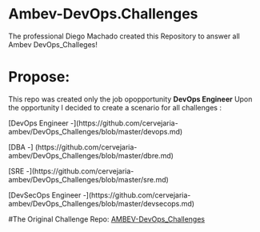 # Ambev-DevOps.Challenges
The professional Diego Machado created this Repository to answer all Ambev DevOps_Challeges! 

# Propose:

This repo was created only the job opopportunity <b>DevOps Engineer</b>
Upon the opportunity I decided to create a scenario for all challenges :

<p>[DevOps Engineer -](https://github.com/cervejaria-ambev/DevOps_Challenges/blob/master/devops.md)</p>
<p>[DBA -] (https://github.com/cervejaria-ambev/DevOps_Challenges/blob/master/dbre.md)</p>
<p>[SRE -](https://github.com/cervejaria-ambev/DevOps_Challenges/blob/master/sre.md)</p>
<p>[DevSecOps Engineer -](https://github.com/cervejaria-ambev/DevOps_Challenges/blob/master/devsecops.md)</p>

#The Original Challenge Repo:
[AMBEV-DevOps_Challenges](https://github.com/cervejaria-ambev/DevOps_Challenges/)

